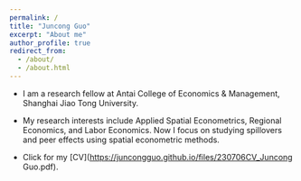 ```yaml
---
permalink: /
title: "Juncong Guo"
excerpt: "About me"
author_profile: true
redirect_from: 
  - /about/
  - /about.html
---
```



- I am a research fellow at Antai College of Economics & Management, Shanghai Jiao Tong University.

- My research interests include Applied Spatial Econometrics, Regional Economics, and Labor Economics. Now I focus on studying spillovers and peer effects using spatial econometric methods.

- Click for my [CV](https://juncongguo.github.io/files/230706CV_Juncong Guo.pdf).
